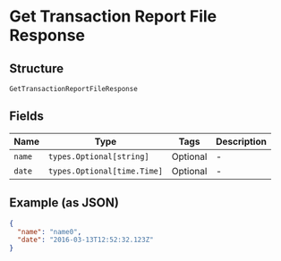
# Get Transaction Report File Response

## Structure

`GetTransactionReportFileResponse`

## Fields

| Name | Type | Tags | Description |
|  --- | --- | --- | --- |
| `name` | `types.Optional[string]` | Optional | - |
| `date` | `types.Optional[time.Time]` | Optional | - |

## Example (as JSON)

```json
{
  "name": "name0",
  "date": "2016-03-13T12:52:32.123Z"
}
```


